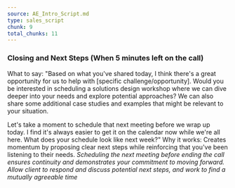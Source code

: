 ```yaml
---
source: AE_Intro_Script.md
type: sales_script
chunk: 9
total_chunks: 11
---
```


### Closing and Next Steps (When 5 minutes left on the call)
What to say: "Based on what you've shared today, I think there's a great opportunity for us to help with [specific challenge/opportunity]. Would you be interested in scheduling a solutions design workshop where we can dive deeper into your needs and explore potential approaches? We can also share some additional case studies and examples that might be relevant to your situation. 

Let's take a moment to schedule that next meeting before we wrap up today. I find it's always easier to get it on the calendar now while we're all here. What does your schedule look like next week?" 
Why it works: Creates momentum by proposing clear next steps while reinforcing that you've been listening to their needs.
*Scheduling the next meeting before ending the call ensures continuity and demonstrates your commitment to moving forward.* 
*Allow client to respond and discuss potential next steps, and work to find a mutually agreeable time*